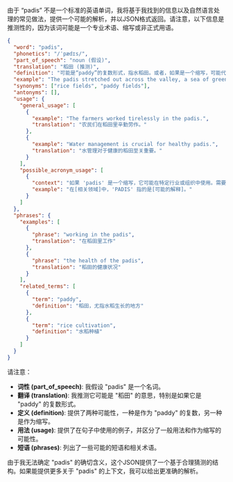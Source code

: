 由于 “padis” 不是一个标准的英语单词，我将基于我找到的信息以及自然语言处理的常见做法，提供一个可能的解析，并以JSON格式返回。请注意，以下信息是推测性的，因为该词可能是一个专业术语、缩写或非正式用语。

```json
{
  "word": "padis",
  "phonetics": "/ˈpædɪs/",
  "part_of_speech": "noun (假设)",
  "translation": "稻田 (推测)",
  "definition": "可能是“paddy”的复数形式，指水稻田。或者，如果是一个缩写，可能代表某个特定领域的术语。",
  "example": "The padis stretched out across the valley, a sea of green.",
  "synonyms": ["rice fields", "paddy fields"],
  "antonyms": [],
  "usage": {
    "general_usage": [
      {
        "example": "The farmers worked tirelessly in the padis.",
        "translation": "农民们在稻田里辛勤劳作。"
      },
      {
        "example": "Water management is crucial for healthy padis.",
        "translation": "水管理对于健康的稻田至关重要。"
      }
    ],
    "possible_acronym_usage": [
      {
        "context": "如果 'padis' 是一个缩写，它可能在特定行业或组织中使用。需要更多上下文来确定其含义。",
        "example": "在[相关领域]中，'PADIS' 指的是[可能的解释]。"
      }
    ]
  },
  "phrases": {
    "examples": [
      {
        "phrase": "working in the padis",
        "translation": "在稻田里工作"
      },
      {
        "phrase": "the health of the padis",
        "translation": "稻田的健康状况"
      }
    ],
    "related_terms": [
      {
        "term": "paddy",
        "definition": "稻田，尤指水稻生长的地方"
      },
      {
        "term": "rice cultivation",
        "definition": "水稻种植"
      }
    ]
  }
}
```

请注意：

*   **词性 (part\_of\_speech)**: 我假设 "padis" 是一个名词。
*   **翻译 (translation)**:  我推测它可能是 "稻田" 的意思，特别是如果它是 "paddy" 的复数形式。
*   **定义 (definition)**: 提供了两种可能性，一种是作为 "paddy" 的复数，另一种是作为缩写。
*   **用法 (usage)**: 提供了在句子中使用的例子，并区分了一般用法和作为缩写的可能性。
*   **短语 (phrases)**: 列出了一些可能的短语和相关术语。

由于我无法确定 "padis" 的确切含义，这个JSON提供了一个基于合理猜测的结构。如果能提供更多关于 "padis" 的上下文，我可以给出更准确的解析。 